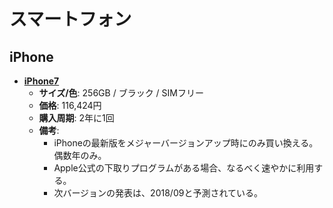 スマートフォン
====

iPhone
----

- [**iPhone7**](http://www.apple.com/jp/shop/buy-iphone/iphone-7)
  - **サイズ/色**: 256GB / ブラック / SIMフリー
  - **価格**: 116,424円
  - **購入周期**: 2年に1回
  - **備考**:
    - iPhoneの最新版をメジャーバージョンアップ時にのみ買い換える。偶数年のみ。
    - Apple公式の下取りプログラムがある場合、なるべく速やかに利用する。
    - 次バージョンの発表は、2018/09と予測されている。
